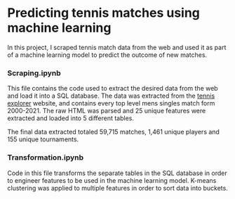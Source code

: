 # Predicting tennis matches using machine learning
In this project, I scraped tennis match data from the web and used it as part of a machine learning model to predict the outcome of new matches.

### Scraping.ipynb
This file contains the code used to extract the desired data from the web and load it into a SQL database.
The data was extracted from the [tennis explorer](https://www.tennisexplorer.com/) website, and contains every top level mens singles match form 2000-2021. The raw HTML was parsed and 25 unique features were extracted and loaded into 5 different tables.

The final data extracted totaled 59,715 matches, 1,461 unique players and 155 unique tournaments. 

### Transformation.ipynb
Code in this file transforms the separate tables in the SQL database in order to engineer features to be used in the machine learning model. K-means clustering was applied to multiple features in order to sort data into buckets.
